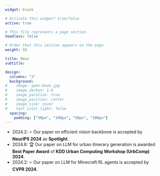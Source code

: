 ```yaml
---
widget: blank

# Activate this widget? true/false
active: true

# This file represents a page section.
headless: false

# Order that this section appears on the page.
weight: 50

title: News
subtitle:

design:
  columns: "2"
  background:
#    image: open-book.jpg
#    image_darken: 1.0
#    image_parallax: true
#    image_position: center
#    image_size: cover
#    text_color_light: false
  spacing:
    padding: ["50px", "100px", "50px", "100px"]
---
```


* 2024.2: ⭐️ Our paper on efficient vision backbone is accepted by **NeurIPS 2024** as **Spotlight**. 
* 2024.8: 🏆 Our paper on LLM for urban itinerary generation is awarded **Best Paper Award** of **KDD Urban Computing Workshop (UrbComp) 2024**.
* 2024.2: ⭐️ Our paper on LLM for Minecraft RL agents is accepted by **CVPR 2024**. 
